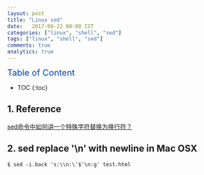 ```yaml
---
layout: post
title: "Linux sed"
date:   2017-08-22 00:00 IST
categories: ["linux", "shell", "sed"]
tags: ["linux", "shell", "sed"]
comments: true
analytics: true
---
```


<span/>

<span style="color: #0645ad; font-size:20px">Table of Content<span/>

  * TOC
  {:toc}

## 1. Reference

[sed命令中如何讲一个特殊字符替换为换行符？](https://zhidao.baidu.com/question/381342419.html?qbl=relate_question_0&word=sed%CC%E6%BB%BB%BB%BB%D0%D0%B7%FB)


## 2. sed replace '\n' with newline in Mac OSX

~~~
$ sed -i.back 's:\\n:\'$'\n:g' test.html
~~~
